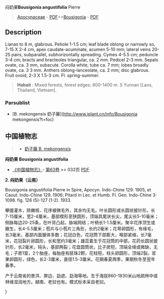 闷奶果**Bousigonia angustifolia** Pierre

> [Apocynaceae](http://www.iplant.cn/info/Apocynaceae?t=foc) - [PDF](http://www.iplant.cn/foc/pdf/Apocynaceae.pdf)>>[Bousigonia](http://www.iplant.cn/info/Bousigonia?t=foc) - [PDF](http://www.iplant.cn/foc/pdf/Bousigonia.pdf)

## Description

Lianas to 8 m, glabrous. Petiole 1-1.5 cm; leaf blade oblong or narrowly so, 7-15 X 2-4 cm, apex caudate-acuminate, acumen 5-10 mm; lateral veins 20-25 pairs, subparallel, subhorizontally spreading. Cymes 4-5.5 cm; peduncle 3-4 cm; bracts and bracteoles triangular, ca. 2 mm. Pedicel 2-3 mm. Sepals ovate, ca. 3 mm, subacute. Corolla white, tube ca. 7 mm; lobes broadly ovate, ca. 3 3 mm. Anthers oblong-lanceolate, ca. 2 mm; disc glabrous. Fruit ovoid, 2-3 X 1.5-3 cm. Fl. spring-summer.


> **Habait** : 
> Mixed forests, forest edges; 800-1400 m. S Yunnan [Laos, Thailand, Vietnam].

### Parsublist

* [B.  mekongensis  奶子藤](http://www.iplant.cn/info/Bousigonia mekongensis?t=foc)

## 中国植物志

> * [奶子藤  B.  mekongensis](Bousigonia-mekongensis-奶子藤.md)


**闷奶果 Bousigonia angustifolia**

* [《中国植物志》](http://www.iplant.cn/frps)- [第63卷](http://www.iplant.cn/frps/vol/63) >> 032页 [PDF](http://www.iplant.cn/frps/pdf/63/032a.pdf)


**2. 闷奶果（云南）**

Bousigonia angustifolia Pierre in Spire, Apocyn. Indo-Chine 129. 1905, et Caout. Indo-Chine 129. 1906; Pitard in Lec. et Humb. Fl. Gen. Indo-Chine 3: 1098. fig. 126 (5)-127 (1-2). 1933.

攀援灌木，除嫩枝、花序被微毛外，其余均无毛。叶长圆形或长圆状披针形，长7-15厘米，宽2-4厘米，基部楔形至狭圆形，顶端具尾状长尖，尾尖长5-10毫米；侧脉每边20-25条，在叶背凸起，脉端网结；叶柄长1-1.5厘米。聚伞花序顶生或腋生，长4-5.5厘米；苞片与小苞片三角形，长约2毫米；花萼卵圆形，有缘毛，长3毫米，基部内面腺体多数；花冠白色，花冠筒下部膨大，喉部紧缩，长7毫米，花冠裂片卵圆形，长和宽约3毫米；雄蕊着生于花冠筒的中部，花药长圆状披针形，长2毫米，钝头，基部两裂；花盘圆筒状，比子房短，顶端全缘或微缺，无毛；子房1室，2个胎座，每胎座有胚珠2颗，花柱短，柱头卵圆形，顶端2裂。浆果卵圆形，绿色，长2-3厘米，直径1.5-3厘米。花期春夏两季，果期秋冬至翌年春季。

产于云南省的景洪、屏边、勐遮、勐海等地。生于海拔860-1830米山地疏林中或林缘湿润地方。越南、老挝也有。模式标本采自老挝。

}